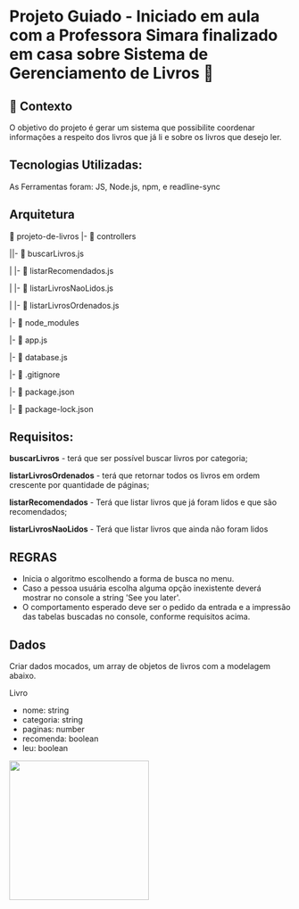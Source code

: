 
# Projeto Guiado - Iniciado em aula com a Professora Simara finalizado em casa sobre Sistema de Gerenciamento de Livros 🚀


## 🧠 Contexto
O objetivo do projeto é gerar um sistema que possibilite coordenar informações a respeito dos livros que já li e sobre os livros que desejo ler.

## Tecnologias Utilizadas:
As Ferramentas foram: JS, Node.js, npm, e readline-sync
 
## Arquitetura
 📁 projeto-de-livros
   |- 📁 controllers

   ||- 📄 buscarLivros.js

   |     |- 📄 listarRecomendados.js

   |     |- 📄 listarLivrosNaoLidos.js

   |     |- 📄 listarLivrosOrdenados.js

   |- 📁 node_modules

   |- 📄 app.js

   |- 📄 database.js

   |- 📄 .gitignore

   |- 📄 package.json  
   
   |- 📄 package-lock.json
 
   ## Requisitos:
**buscarLivros** - terá que ser possível buscar livros por categoria;  

**listarLivrosOrdenados** - terá que retornar todos os livros em ordem crescente por quantidade de páginas;  

**listarRecomendados** - Terá que  listar livros que já foram lidos e que são recomendados;  

**listarLivrosNaoLidos** - Terá que listar livros que ainda não foram lidos
 
## REGRAS
 - Inicia o algoritmo escolhendo a forma de busca no menu.
 - Caso a pessoa usuária escolha alguma opção inexistente deverá mostrar no console a string 'See you later'.
 - O comportamento esperado deve ser o pedido da entrada e a impressão das tabelas buscadas no console, conforme requisitos acima.
 
 ## Dados
 Criar dados mocados, um array de objetos de livros com a modelagem abaixo.

Livro

- nome: string
- categoria: string
- paginas: number
- recomenda: boolean
- leu: boolean
 

<img src=https://c.tenor.com/IjG5Hkkw9zsAAAAC/anime-girl.gif width="250" height="250" /> </h4> <br>